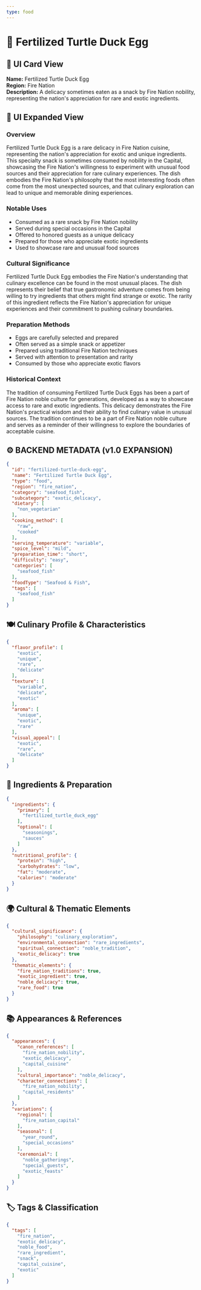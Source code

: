 ```yaml
---
type: food
---
```


# 🥚 Fertilized Turtle Duck Egg

## 🎴 UI Card View

**Name:** Fertilized Turtle Duck Egg  
**Region:** Fire Nation  
**Description:** A delicacy sometimes eaten as a snack by Fire Nation nobility, representing the nation's appreciation for rare and exotic ingredients.

## 📖 UI Expanded View

### Overview
Fertilized Turtle Duck Egg is a rare delicacy in Fire Nation cuisine, representing the nation's appreciation for exotic and unique ingredients. This specialty snack is sometimes consumed by nobility in the Capital, showcasing the Fire Nation's willingness to experiment with unusual food sources and their appreciation for rare culinary experiences. The dish embodies the Fire Nation's philosophy that the most interesting foods often come from the most unexpected sources, and that culinary exploration can lead to unique and memorable dining experiences.

### Notable Uses
- Consumed as a rare snack by Fire Nation nobility
- Served during special occasions in the Capital
- Offered to honored guests as a unique delicacy
- Prepared for those who appreciate exotic ingredients
- Used to showcase rare and unusual food sources

### Cultural Significance
Fertilized Turtle Duck Egg embodies the Fire Nation's understanding that culinary excellence can be found in the most unusual places. The dish represents their belief that true gastronomic adventure comes from being willing to try ingredients that others might find strange or exotic. The rarity of this ingredient reflects the Fire Nation's appreciation for unique experiences and their commitment to pushing culinary boundaries.

### Preparation Methods
- Eggs are carefully selected and prepared
- Often served as a simple snack or appetizer
- Prepared using traditional Fire Nation techniques
- Served with attention to presentation and rarity
- Consumed by those who appreciate exotic flavors

### Historical Context
The tradition of consuming Fertilized Turtle Duck Eggs has been a part of Fire Nation noble culture for generations, developed as a way to showcase access to rare and exotic ingredients. This delicacy demonstrates the Fire Nation's practical wisdom and their ability to find culinary value in unusual sources. The tradition continues to be a part of Fire Nation noble culture and serves as a reminder of their willingness to explore the boundaries of acceptable cuisine.

## ⚙️ BACKEND METADATA (v1.0 EXPANSION)

```json
{
  "id": "fertilized-turtle-duck-egg",
  "name": "Fertilized Turtle Duck Egg",
  "type": "food",
  "region": "fire_nation",
  "category": "seafood_fish",
  "subcategory": "exotic_delicacy",
  "dietary": [
    "non_vegetarian"
  ],
  "cooking_method": [
    "raw",
    "cooked"
  ],
  "serving_temperature": "variable",
  "spice_level": "mild",
  "preparation_time": "short",
  "difficulty": "easy",
  "categories": [
    "seafood_fish"
  ],
  "foodType": "Seafood & Fish",
  "tags": [
    "seafood_fish"
  ]
}
```

## 🍽️ Culinary Profile & Characteristics

```json
{
  "flavor_profile": [
    "exotic",
    "unique",
    "rare",
    "delicate"
  ],
  "texture": [
    "variable",
    "delicate",
    "exotic"
  ],
  "aroma": [
    "unique",
    "exotic",
    "rare"
  ],
  "visual_appeal": [
    "exotic",
    "rare",
    "delicate"
  ]
}
```

## 🥘 Ingredients & Preparation

```json
{
  "ingredients": {
    "primary": [
      "fertilized_turtle_duck_egg"
    ],
    "optional": [
      "seasonings",
      "sauces"
    ]
  },
  "nutritional_profile": {
    "protein": "high",
    "carbohydrates": "low",
    "fat": "moderate",
    "calories": "moderate"
  }
}
```

## 🌍 Cultural & Thematic Elements

```json
{
  "cultural_significance": {
    "philosophy": "culinary_exploration",
    "environmental_connection": "rare_ingredients",
    "spiritual_connection": "noble_tradition",
    "exotic_delicacy": true
  },
  "thematic_elements": {
    "fire_nation_traditions": true,
    "exotic_ingredient": true,
    "noble_delicacy": true,
    "rare_food": true
  }
}
```

## 📚 Appearances & References

```json
{
  "appearances": {
    "canon_references": [
      "fire_nation_nobility",
      "exotic_delicacy",
      "capital_cuisine"
    ],
    "cultural_importance": "noble_delicacy",
    "character_connections": [
      "fire_nation_nobility",
      "capital_residents"
    ]
  },
  "variations": {
    "regional": [
      "fire_nation_capital"
    ],
    "seasonal": [
      "year_round",
      "special_occasions"
    ],
    "ceremonial": [
      "noble_gatherings",
      "special_guests",
      "exotic_feasts"
    ]
  }
}
```

## 🏷️ Tags & Classification

```json
{
  "tags": [
    "fire_nation",
    "exotic_delicacy",
    "noble_food",
    "rare_ingredient",
    "snack",
    "capital_cuisine",
    "exotic"
  ]
}
```